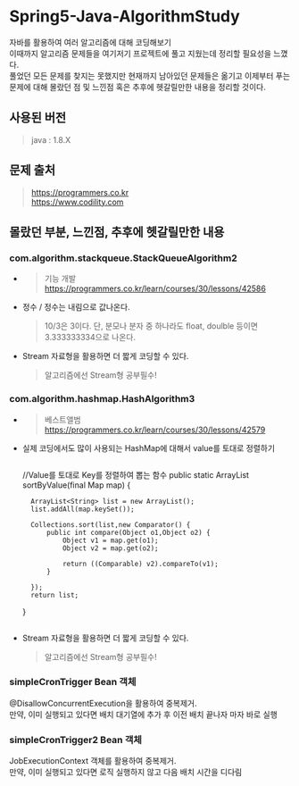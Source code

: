 # Spring5-Java-AlgorithmStudy
자바를 활용하여 여러 알고리즘에 대해 코딩해보기  
이때까지 알고리즘 문제들을 여기저기 프로젝트에 풀고 지웠는데 정리할 필요성을 느꼈다.  
풀었던 모든 문제를 찾지는 못했지만 현재까지 남아있던 문제들은 옮기고 이제부터 푸는 문제에 대해 몰랐던 점 및 느낀점 혹은 추후에 헷갈릴만한 내용을 정리할 것이다.  

## 사용된 버전

>java : 1.8.X  

## 문제 출처
>https://programmers.co.kr  
>https://www.codility.com


## 몰랐던 부분, 느낀점, 추후에 헷갈릴만한 내용 

### com.algorithm.stackqueue.StackQueueAlgorithm2
* > 기능 개발  
https://programmers.co.kr/learn/courses/30/lessons/42586  

* 정수 / 정수는 내림으로 값나온다.  
  >10/3은 3이다. 단, 분모나 분자 중 하나라도 float, doulble 등이면 3.333333334으로 나온다.  
  
* Stream 자료형을 활용하면 더 짧게 코딩할 수 있다.
  >알고리즘에선 Stream형 공부필수!

### com.algorithm.hashmap.HashAlgorithm3
* > 베스트앨범  
https://programmers.co.kr/learn/courses/30/lessons/42579

* 실제 코딩에서도 많이 사용되는 HashMap에 대해서 value를 토대로 정렬하기
  > ```java
  
  //Value를 토대로 Key를 정렬하여 뽑는 함수
	public static <String>ArrayList sortByValue(final Map map) {

		ArrayList<String> list = new ArrayList();
		list.addAll(map.keySet());

		Collections.sort(list,new Comparator() {
			public int compare(Object o1,Object o2) {
				Object v1 = map.get(o1);
				Object v2 = map.get(o2);

				return ((Comparable) v2).compareTo(v1);
			}

		});
		return list;
	}
  
  ```
  
* Stream 자료형을 활용하면 더 짧게 코딩할 수 있다.
  >알고리즘에선 Stream형 공부필수!


### simpleCronTrigger Bean 객체

@DisallowConcurrentExecution을 활용하여 중복제거.  
만약, 이미 실행되고 있다면 배치 대기열에 추가 후 이전 배치 끝나자 마자 바로 실행

### simpleCronTrigger2 Bean 객체

JobExecutionContext 객체를 활용하여 중복제거.  
만약, 이미 실행되고 있다면 로직 실행하지 않고 다음 배치 시간을 디다림
